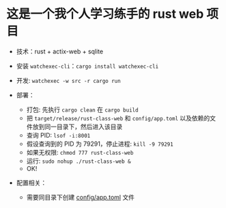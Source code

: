 # 这是一个我个人学习练手的 rust web 项目

- 技术：rust + actix-web + sqlite
- 安装 `watchexec-cli`：`cargo install watchexec-cli`
- 开发: `watchexec -w src -r cargo run`
- 部署：

  - 打包: 先执行 `cargo clean` 在 `cargo build`
  - 把 `target/release/rust-class-web` 和 `config/app.toml` 以及依赖的文件放到同一目录下，然后进入该目录
  - 查询 PID: `lsof -i:8001`
  - 假设查询到的 PID 为 79291，停止进程: `kill -9 79291`
  - 如果无权限: `chmod 777 rust-class-web`
  - 运行: `sudo nohup ./rust-class-web &`
  - OK!

- 配置相关：

  - 需要同目录下创建 [config/app.toml](./config/app.toml) 文件
